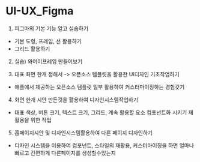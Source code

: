 # UI-UX_Figma


1. 피그마의 기본 기능 알고 실습하기
- 기본 도형, 프레임, 선 활용하기
- 그리드 활용하기

2. 실습) 와어이프레임 만들어보기

3.  대표 화면 한개 정해서 -> 오픈소스 템플릿을 활용한 UI디자인 기초작업하기 
- 애플에서 제공하는 오픈소스 템플릿 일부 활용하여 커스터마이징하는 경험갖기

4. 화면 한개 시안 만든것을 활용하여 디자인시스템작업하기
- 대표 색상, 버튼 크기, 텍스트 크기, 그리드, 계속 활용할 요소 컴포넌트화 시키기 
재활용을 위한 작업

5. 홈페이지시안 및 디자인시스템활용하여 다른 페이지 디자인하기
- 디자인 시스템을 이용하여 컴포넌트, 스타일의 재활용, 커스터마이징을 하면 얼마나 빠르고 간편하게 다른페이지를 생성할수있는지
